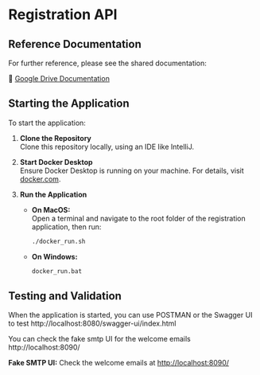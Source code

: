 # Registration API

## Reference Documentation
For further reference, please see the shared documentation:

🔗 [Google Drive Documentation](https://docs.google.com/document/d/1dNHAZaJOHZ02p2WRI67ORJg2nmLMd2g-tIHKhMxHHAs)

## Starting the Application

To start the application:

1. **Clone the Repository**  
   Clone this repository locally, using an IDE like IntelliJ.

2. **Start Docker Desktop**  
   Ensure Docker Desktop is running on your machine. For details, visit [docker.com](https://www.docker.com).

3. **Run the Application**  
   - **On MacOS:**  
     Open a terminal and navigate to the root folder of the registration application, then run:
     ```sh
     ./docker_run.sh
     ```
   - **On Windows:**  
     ```sh
     docker_run.bat
     ```

## Testing and Validation

When the application is started, you can use POSTMAN or the Swagger UI to test
http://localhost:8080/swagger-ui/index.html

You can check the fake smtp UI for the welcome emails
http://localhost:8090/

**Fake SMTP UI:** Check the welcome emails at [http://localhost:8090/](http://localhost:8090/)
